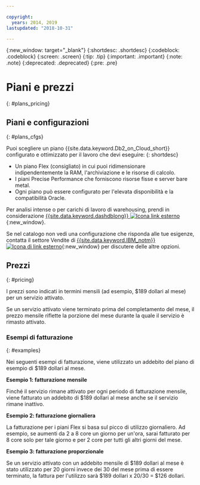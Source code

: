 ```yaml
---

copyright:
  years: 2014, 2019
lastupdated: "2018-10-31"

---
```


<!-- Attribute definitions --> 
{:new_window: target="_blank"}
{:shortdesc: .shortdesc}
{:codeblock: .codeblock}
{:screen: .screen}
{:tip: .tip}
{:important: .important}
{:note: .note}
{:deprecated: .deprecated}
{:pre: .pre}

# Piani e prezzi
{: #plans_pricing}

## Piani e configurazioni
{: #plans_cfgs}

Puoi scegliere un piano {{site.data.keyword.Db2_on_Cloud_short}} configurato e ottimizzato per il lavoro che devi eseguire:
{: shortdesc}

   * Un piano Flex (consigliato) in cui puoi ridimensionare indipendentemente la RAM, l'archiviazione e le risorse di calcolo.
   * I piani Precise Performance che forniscono risorse fisse e server bare metal.
   * Ogni piano può essere configurato per l'elevata disponibilità e la compatibilità Oracle.

Per analisi intense o per carichi di lavoro di warehousing, prendi in considerazione [{{site.data.keyword.dashdblong}} ![Icona link esterno](../../icons/launch-glyph.svg "Icona link esterno")](https://www.ibm.com/cloud/db2-warehouse-on-cloud){:new_window}.

Se nel catalogo non vedi una configurazione che risponda alle tue esigenze, contatta il settore Vendite di [{{site.data.keyword.IBM_notm}} ![Icona di link esterno](../../icons/launch-glyph.svg "Icona di link esterno")](https://www.ibm.com/connect/ibm/us/en/?lnk=fcw){:new_window} per discutere delle altre opzioni.

## Prezzi
{: #pricing}

I prezzi sono indicati in termini mensili (ad esempio, $189 dollari al mese) per un servizio attivato.  

Se un servizio attivato viene terminato prima del completamento del mese, il prezzo mensile riflette la porzione del mese durante la quale il servizio è rimasto attivato.

### Esempi di fatturazione
{: #examples}

Nei seguenti esempi di fatturazione, viene utilizzato un addebito del piano di esempio di $189 dollari al mese.

**Esempio 1: fatturazione mensile**

Finché il servizio rimane attivato per ogni periodo di fatturazione mensile, viene fatturato un addebito di $189 dollari al mese anche se il servizio rimane inattivo.

**Esempio 2: fatturazione giornaliera**

La fatturazione per i piani Flex si basa sul picco di utilizzo giornaliero. Ad esempio, se aumenti da 2 a 8 core un giorno per un'ora, sarai fatturato per 8 core solo per tale giorno e per 2 core per tutti gli altri giorni del mese.

**Esempio 3: fatturazione proporzionale**

Se un servizio attivato con un addebito mensile di $189 dollari al mese è stato utilizzato per 20 giorni invece dei 30 del mese prima di essere terminato, la fattura per l'utilizzo sarà $189 dollari x 20/30 = $126 dollari.

